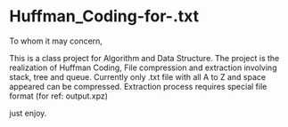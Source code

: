 # Huffman_Coding-for-.txt
To whom it may concern,

This is a class project for Algorithm and Data Structure.
The project is the realization of Huffman Coding, File compression and extraction involving stack, tree and queue.
Currently only .txt file with all A to Z and space appeared can be compressed. Extraction process requires special file format (for ref: output.xpz)

just enjoy.
